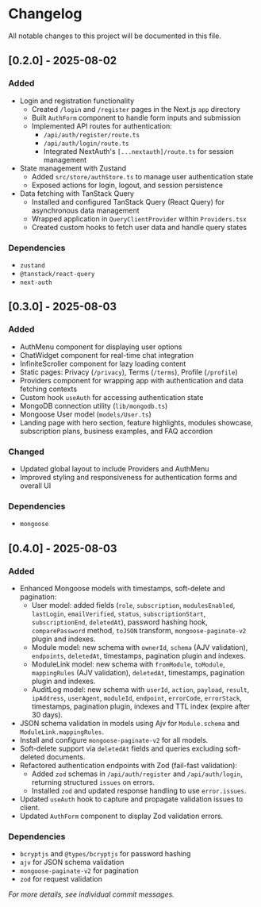 # Changelog

All notable changes to this project will be documented in this file.

## [0.2.0] - 2025-08-02

### Added
- Login and registration functionality
  - Created `/login` and `/register` pages in the Next.js `app` directory
  - Built `AuthForm` component to handle form inputs and submission
  - Implemented API routes for authentication:
    - `/api/auth/register/route.ts`
    - `/api/auth/login/route.ts`
    - Integrated NextAuth's `[...nextauth]/route.ts` for session management
- State management with Zustand
  - Added `src/store/authStore.ts` to manage user authentication state
  - Exposed actions for login, logout, and session persistence
- Data fetching with TanStack Query
  - Installed and configured TanStack Query (React Query) for asynchronous data management
  - Wrapped application in `QueryClientProvider` within `Providers.tsx`
  - Created custom hooks to fetch user data and handle query states

### Dependencies
- `zustand`
- `@tanstack/react-query`
- `next-auth`

## [0.3.0] - 2025-08-03

### Added
- AuthMenu component for displaying user options
- ChatWidget component for real-time chat integration
- InfiniteScroller component for lazy loading content
- Static pages: Privacy (`/privacy`), Terms (`/terms`), Profile (`/profile`)
- Providers component for wrapping app with authentication and data fetching contexts
- Custom hook `useAuth` for accessing authentication state
- MongoDB connection utility (`lib/mongodb.ts`)
- Mongoose User model (`models/User.ts`)
- Landing page with hero section, feature highlights, modules showcase, subscription plans, business examples, and FAQ accordion

### Changed
- Updated global layout to include Providers and AuthMenu
- Improved styling and responsiveness for authentication forms and overall UI

### Dependencies
- `mongoose`

## [0.4.0] - 2025-08-03

### Added
- Enhanced Mongoose models with timestamps, soft-delete and pagination:
  - User model: added fields (`role`, `subscription`, `modulesEnabled`, `lastLogin`, `emailVerified`, `status`, `subscriptionStart`, `subscriptionEnd`, `deletedAt`), password hashing hook, `comparePassword` method, `toJSON` transform, `mongoose-paginate-v2` plugin and indexes.
  - Module model: new schema with `ownerId`, `schema` (AJV validation), `endpoints`, `deletedAt`, timestamps, pagination plugin and indexes.
  - ModuleLink model: new schema with `fromModule`, `toModule`, `mappingRules` (AJV validation), `deletedAt`, timestamps, pagination plugin and indexes.
  - AuditLog model: new schema with `userId`, `action`, `payload`, `result`, `ipAddress`, `userAgent`, `moduleId`, `endpoint`, `errorCode`, `errorStack`, timestamps, pagination plugin, indexes and TTL index (expire after 30 days).
- JSON schema validation in models using Ajv for `Module.schema` and `ModuleLink.mappingRules`.
- Install and configure `mongoose-paginate-v2` for all models.
- Soft-delete support via `deletedAt` fields and queries excluding soft-deleted documents.
- Refactored authentication endpoints with Zod (fail-fast validation):
  - Added `zod` schemas in `/api/auth/register` and `/api/auth/login`, returning structured `issues` on errors.
  - Installed `zod` and updated response handling to use `error.issues`.
- Updated `useAuth` hook to capture and propagate validation issues to client.
- Updated `AuthForm` component to display Zod validation errors.

### Dependencies
- `bcryptjs` and `@types/bcryptjs` for password hashing
- `ajv` for JSON schema validation
- `mongoose-paginate-v2` for pagination
- `zod` for request validation

*For more details, see individual commit messages.*
